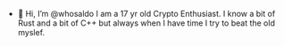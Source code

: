 - 👋 Hi, I’m @whosaldo
 I am a 17 yr old Crypto Enthusiast.
 I know a bit of Rust and a bit of C++
 but always when I have time I try to
 beat the old myslef.

<!---
whosaldo/whosaldo is a ✨ special ✨ repository because its `README.md` (this file) appears on your GitHub profile.
You can click the Preview link to take a look at your changes.
--->
